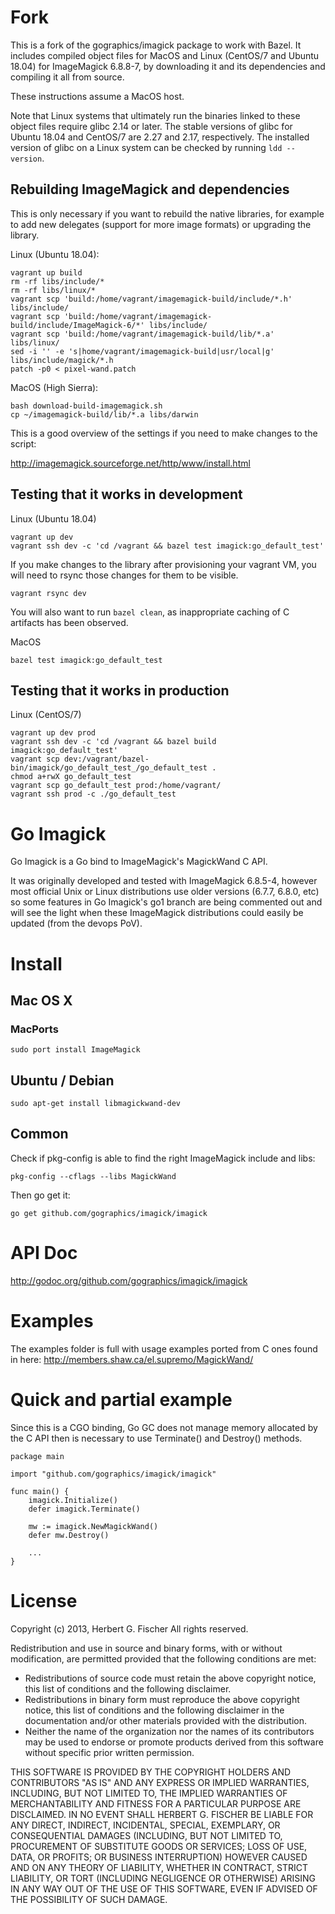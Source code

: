 # Fork

This is a fork of the gographics/imagick package to work with Bazel. It includes
compiled object files for MacOS and Linux (CentOS/7 and Ubuntu 18.04) for
ImageMagick 6.8.8-7, by downloading it and its dependencies and compiling it all
from source.

These instructions assume a MacOS host.

Note that Linux systems that ultimately run the binaries linked to these object
files require glibc 2.14 or later. The stable versions of glibc for Ubuntu 18.04
and CentOS/7 are 2.27 and 2.17, respectively. The installed version of glibc on
a Linux system can be checked by running `ldd --version`.

## Rebuilding ImageMagick and dependencies

This is only necessary if you want to rebuild the native libraries, for example
to add new delegates (support for more image formats) or upgrading the library.

Linux (Ubuntu 18.04):

```
vagrant up build
rm -rf libs/include/*
rm -rf libs/linux/*
vagrant scp 'build:/home/vagrant/imagemagick-build/include/*.h' libs/include/
vagrant scp 'build:/home/vagrant/imagemagick-build/include/ImageMagick-6/*' libs/include/
vagrant scp 'build:/home/vagrant/imagemagick-build/lib/*.a' libs/linux/
sed -i '' -e 's|home/vagrant/imagemagick-build|usr/local|g' libs/include/magick/*.h
patch -p0 < pixel-wand.patch
```

MacOS (High Sierra):

```
bash download-build-imagemagick.sh
cp ~/imagemagick-build/lib/*.a libs/darwin
```

This is a good overview of the settings if you need to make changes to the
script:

http://imagemagick.sourceforge.net/http/www/install.html

## Testing that it works in development

Linux (Ubuntu 18.04)

```
vagrant up dev
vagrant ssh dev -c 'cd /vagrant && bazel test imagick:go_default_test'
```

If you make changes to the library after provisioning your vagrant VM,
you will need to rsync those changes for them to be visible.

```
vagrant rsync dev
```

You will also want to run `bazel clean`, as inappropriate caching of C
artifacts has been observed.

MacOS

```
bazel test imagick:go_default_test
```

## Testing that it works in production

Linux (CentOS/7)

```
vagrant up dev prod
vagrant ssh dev -c 'cd /vagrant && bazel build imagick:go_default_test'
vagrant scp dev:/vagrant/bazel-bin/imagick/go_default_test_/go_default_test .
chmod a+rwX go_default_test
vagrant scp go_default_test prod:/home/vagrant/
vagrant ssh prod -c ./go_default_test
```


# Go Imagick

Go Imagick is a Go bind to ImageMagick's MagickWand C API.

It was originally developed and tested with ImageMagick 6.8.5-4, however most official Unix or Linux distributions use older
versions (6.7.7, 6.8.0, etc) so some features in Go Imagick's go1 branch are being commented out and will see the light when
these ImageMagick distributions could easily be updated (from the devops PoV).

# Install

## Mac OS X

### MacPorts

```
sudo port install ImageMagick
```

## Ubuntu / Debian

```
sudo apt-get install libmagickwand-dev
```

## Common

Check if pkg-config is able to find the right ImageMagick include and libs:

```
pkg-config --cflags --libs MagickWand
```

Then go get it:

```
go get github.com/gographics/imagick/imagick
```

# API Doc

http://godoc.org/github.com/gographics/imagick/imagick

# Examples

The examples folder is full with usage examples ported from C ones found in here: http://members.shaw.ca/el.supremo/MagickWand/

# Quick and partial example

Since this is a CGO binding, Go GC does not manage memory allocated by the C API then is necessary to use Terminate() and Destroy() methods.

```
package main

import "github.com/gographics/imagick/imagick"

func main() {
	imagick.Initialize()
	defer imagick.Terminate()

	mw := imagick.NewMagickWand()
	defer mw.Destroy()

	...
}
```

# License

Copyright (c) 2013, Herbert G. Fischer
All rights reserved.

Redistribution and use in source and binary forms, with or without
modification, are permitted provided that the following conditions are met:

 * Redistributions of source code must retain the above copyright
   notice, this list of conditions and the following disclaimer.
 * Redistributions in binary form must reproduce the above copyright
   notice, this list of conditions and the following disclaimer in the
   documentation and/or other materials provided with the distribution.
 * Neither the name of the organization nor the
   names of its contributors may be used to endorse or promote products
   derived from this software without specific prior written permission.

THIS SOFTWARE IS PROVIDED BY THE COPYRIGHT HOLDERS AND CONTRIBUTORS "AS IS" AND
ANY EXPRESS OR IMPLIED WARRANTIES, INCLUDING, BUT NOT LIMITED TO, THE IMPLIED
WARRANTIES OF MERCHANTABILITY AND FITNESS FOR A PARTICULAR PURPOSE ARE
DISCLAIMED. IN NO EVENT SHALL HERBERT G. FISCHER BE LIABLE FOR ANY
DIRECT, INDIRECT, INCIDENTAL, SPECIAL, EXEMPLARY, OR CONSEQUENTIAL DAMAGES
(INCLUDING, BUT NOT LIMITED TO, PROCUREMENT OF SUBSTITUTE GOODS OR SERVICES;
LOSS OF USE, DATA, OR PROFITS; OR BUSINESS INTERRUPTION) HOWEVER CAUSED AND
ON ANY THEORY OF LIABILITY, WHETHER IN CONTRACT, STRICT LIABILITY, OR TORT
(INCLUDING NEGLIGENCE OR OTHERWISE) ARISING IN ANY WAY OUT OF THE USE OF THIS
SOFTWARE, EVEN IF ADVISED OF THE POSSIBILITY OF SUCH DAMAGE.
